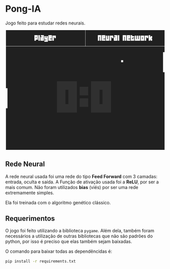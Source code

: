 # Pong-IA

Jogo feito para estudar redes neurais.

<p align="center">
    <img loading="lazy" src="image.png" width="500">
</p>

## Rede Neural

A rede neural usada foi uma rede do tipo **Feed Forward** com 3 camadas: entrada, oculta e saída. A Função de ativação usada foi a **ReLU**, por ser a mais comum. Não foram utilizados **bias** (viés) por ser uma rede extremamente simples.

Ela foi treinada com o algoritmo genético clássico.

## Requerimentos

O jogo foi feito utilizando a biblioteca `pygame`. Além dela, também foram necessários a utilização de outras bibliotecas que não são padrões do python, por isso é preciso que elas também sejam baixadas.

O comando para baixar todas as dependêncidas é:
```sh
pip install -r requirements.txt
```